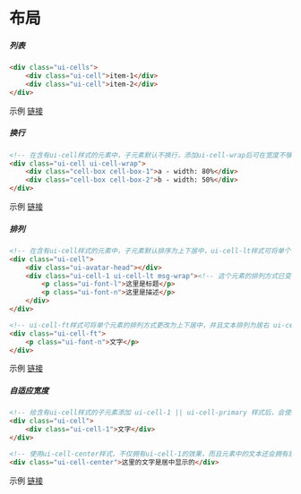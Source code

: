 # 布局

##### 列表

```html
<div class="ui-cells">
	<div class="ui-cell">item-1</div>
	<div class="ui-cell">item-2</div>
</div>
```

示例 [链接](http://alidemo.yidake.com/Actui/cell)

##### 换行

```html
<!-- 在含有ui-cell样式的元素中，子元素默认不换行，添加ui-cell-wrap后可在宽度不够时自动换行 -->
<div class="ui-cell ui-cell-wrap">
    <div class="cell-box cell-box-1">a - width: 80%</div>
    <div class="cell-box cell-box-2">b - width: 50%</div>
</div>
```

示例 [链接](http://alidemo.yidake.com/Actui/cell-1)

##### 排列

```html
<!-- 在含有ui-cell样式的元素中，子元素默认排序为上下居中，ui-cell-lt样式可将单个子元素的排列方式更改为排列在左上角位置 -->
<div class="ui-cell">
    <div class="ui-avatar-head"></div>
    <div class="ui-cell-1 ui-cell-lt msg-wrap"><!-- 这个元素的排列方式已变更 -->
        <p class="ui-font-l">这里是标题</p>
        <p class="ui-font-n">这里是描述</p>
    </div>
</div>

<!-- ui-cell-ft样式可将单个元素的排列方式更改为上下居中，并且文本排列为居右 ui-cell-rd拥有同样的效果 -->
<div class="ui-cell-ft">
    <p class="ui-font-n">文字</p>
</div>
```

示例 [链接](http://alidemo.yidake.com/Actui/cell-2)

##### 自适应宽度

```html
<!-- 给含有ui-cell样式的子元素添加 ui-cell-1 || ui-cell-primary 样式后，会使这个子元素的宽度自动占据父元素剩下的宽度，当存在多个ui-cell-1时，自动平分剩下的宽度 -->
<div class="ui-cell">
    <div class="ui-cell-1">文字</div>
</div>

<!-- 使用ui-cell-center样式，不仅拥有ui-cell-1的效果，而且元素中的文本还会拥有居中的效果 -->
<div class="ui-cell-center">这里的文字是居中显示的</div>
```

示例 [链接](http://alidemo.yidake.com/Actui/cell-3)
